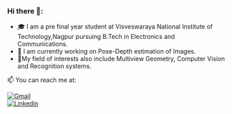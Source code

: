 ### Hi there 👋:
- 🎓 I am a pre final year student at Visveswaraya National Institute of Technology,Nagpur pursuing B.Tech in Electronics and Communications.
- 🌱 I am currently working on Pose-Depth estimation of Images.
- 🔭My field of interests also include Multiview Geometry, Computer Vision and Recognition systems.

📫 You can reach me at:

[![Gmail](https://img.shields.io/badge/Gmail-D14836?style=for-the-badge&logo=gmail&logoColor=white)](mailto:bipashaparui3012@gmail.com)
&nbsp;  
[![Linkedin](https://img.shields.io/badge/LinkedIn-0077B5?style=for-the-badge&logo=linkedin&logoColor=white)](https://www.linkedin.com/in/bipasha-parui-1816511b5)
&nbsp; 



<!--
**Bparui/Bparui** is a ✨ _special_ ✨ repository because its `README.md` (this file) appears on your GitHub profile.

Here are some ideas to get you started:

- 🔭 I’m currently working on ...
- 🌱 I’m currently learning ...
- 👯 I’m looking to collaborate on ...
- 🤔 I’m looking for help with ...
- 💬 Ask me about ...
- 📫 How to reach me: ...
- 😄 Pronouns: ...
- ⚡ Fun fact: ...
-->
